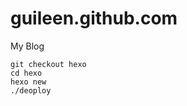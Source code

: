 guileen.github.com
==================

My Blog

```
git checkout hexo
cd hexo
hexo new
./deoploy
```
